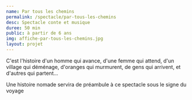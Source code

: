 ```yaml
---
name: Par tous les chemins
permalink: /spectacle/par-tous-les-chemins
desc: Spectacle conte et musique
duree: 50 min
public: à partir de 6 ans
img: affiche-par-tous-les-chemins.jpg
layout: projet
---
```


C'est l'histoire d'un homme qui avance, d'une femme qui attend, d'un village qui déménage, d'oranges qui murmurent, de gens qui arrivent, et d'autres qui partent...


Une histoire nomade servira de préambule à ce spectacle sous le signe du voyage
